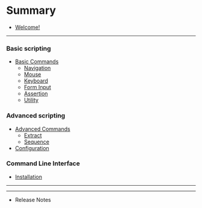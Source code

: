 # Summary

* [Welcome!](README.md)
<!--### Getting Started-->
<!--* [Creating your first script](creating_your_first_test.md)-->

---

### Basic scripting
* [Basic Commands](scripting/basic_commands.md)
    * [Navigation](scripting/navigation.md)
    * [Mouse](scripting/mouse.md)
    * [Keyboard](scripting/keyboard.md)
    * [Form Input](scripting/form_input.md)
    * [Assertion](scripting/assertion.md)
    * [Utility](scripting/utility.md)

### Advanced scripting
* [Advanced Commands](scripting/advanced_commands.md)
    * [Extract](scripting/extract.md)
    * [Sequence](scripting/sequence.md)
* [Configuration](scripting/config.md)

### Command Line Interface
* [Installation](cli/install.md)

<!--### Best Practices-->
<!--* Resuable tests-->
<!--* Building test-able web applications-->

---

<!--### Reference-->
<!--* [All commands](scripting/glossary.md)-->

---

* Release Notes


